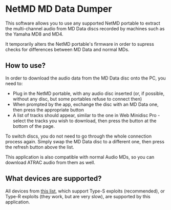 # NetMD MD Data Dumper

This software allows you to use any supported NetMD portable to extract the multi-channel audio from MD Data discs recorded by machines such as the Yamaha MD8 and MD4.

It temporarily alters the NetMD portable's firmware in order to supress checks for differences between MD Data and normal MDs.

## How to use?

In order to download the audio data from the MD Data disc onto the PC, you need to:

- Plug in the NetMD portable, with any audio disc inserted (or, if possible, without any disc, but some portables refuse to connect then)
- When prompted by the app, exchange the disc with an MD Data one, then press the appropriate button
- A list of tracks should appear, similar to the one in Web Minidisc Pro - select the tracks you wish to download, then press the button at the bottom of the page.

To switch discs, you do not need to go through the whole connection process again. Simply swap the MD Data disc to a different one, then press the refresh button above the list.

This application is also compatible with normal Audio MDs, so you can download ATRAC audio from them as well.

## What devices are supported?

All devices from [this list](https://www.minidisc.wiki/equipment/sorting/webmd), which support Type-S exploits (recommended), or Type-R exploits (they work, but are very slow), are supported by this application.
